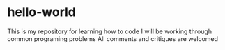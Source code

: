 # hello-world
This is my repository for learning how to code
I will be working through common programing problems
All comments and critiques are welcomed
